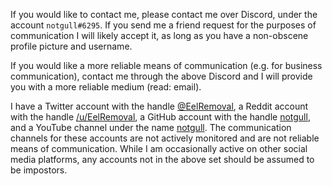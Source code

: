 If you would like to contact me, please contact me over Discord, under the
account `notgull#6295`. If you send me a friend request for the purposes of
communication I will likely accept it, as long as you have a non-obscene profile
picture and username.

If you would like a more reliable means of communication (e.g. for business communication),
contact me through the above Discord and I will provide you with a more reliable medium
(read: email).

I have a Twitter account with the handle [@EelRemoval](https://twitter.com/EelRemoval), a
Reddit account with the handle [/u/EelRemoval](https://old.reddit.com/user/EelRemoval), a
GitHub account with the handle [notgull](https://github.com/notgull), and a YouTube channel
under the name [notgull](https://www.youtube.com/channel/UCa22ge_MKVapVkX8lN1jDuQ). The
communication channels for these accounts are not actively monitored and are not reliable
means of communication. While I am occasionally active on other social media platforms, any
accounts not in the above set should be assumed to be impostors.